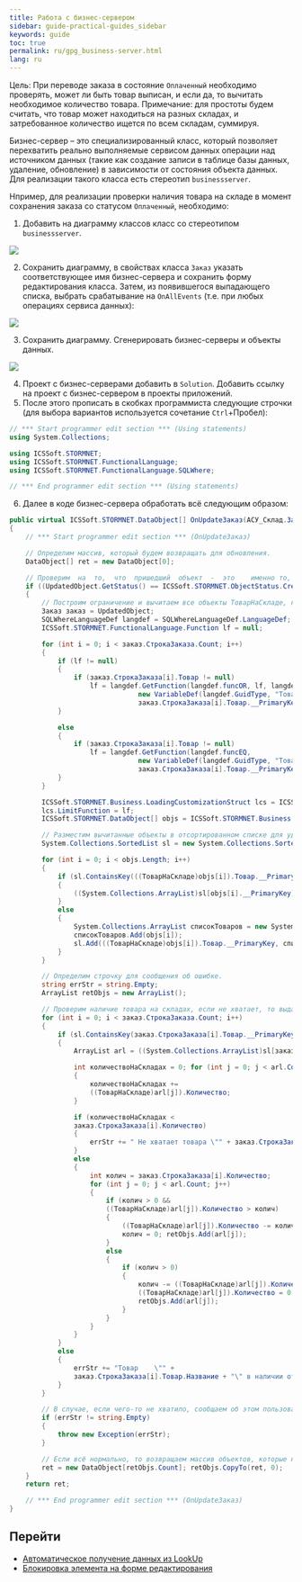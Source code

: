 ```yaml
---
title: Работа с бизнес-сервером
sidebar: guide-practical-guides_sidebar
keywords: guide
toc: true
permalink: ru/gpg_business-server.html
lang: ru
---
```


Цель: При переводе заказа в состояние `Оплаченный` необходимо проверять, может ли быть товар выписан, и если да, то вычитать необходимое количество товара.
Примечание: для простоты будем считать, что товар может находиться на разных складах, и затребованное количество ищется по всем складам, суммируя.

Бизнес-сервер – это специализированный класс, который позволяет перехватить реально выполняемые сервисом данных операции над источником данных (такие как создание записи в таблице базы данных, удаление, обновление) в зависимости от состояния объекта данных. Для реализации такого класса есть стереотип `businessserver`.

Нпример, для реализации проверки наличия товара на складе в момент сохранения заказа со статусом `Оплаченный`, необходимо:

1. Добавить на диаграмму классов класс со  стереотипом `businessserver`.

![](/images/pages/guides/flexberry-aspnet/add-bsclass.png)

2. Сохранить диаграмму, в свойствах класса `Заказ` указать соответствующее имя бизнес-сервера и сохранить форму редактирования класса. Затем, из появившегося выпадающего списка, выбрать срабатывание на `OnAllEvents` (т.е. при любых операциях сервиса данных):

![](/images/pages/guides/flexberry-aspnet/set-bsclass-in-zakaz.png)

3. Сохранить диаграмму. Сгенерировать бизнес-серверы и объекты данных.

![](/images/pages/guides/flexberry-aspnet/gen-bs-and-objects.png)

4. Проект с бизнес-серверами добавить в `Solution`. Добавить ссылку на проект с бизнес-сервером в проекты приложений.
5. После этого прописать в скобках программиста следующие строчки (для выбора вариантов используется сочетание `Ctrl`+Пробел):

```csharp
// *** Start programmer edit section *** (Using statements)
using System.Collections;

using ICSSoft.STORMNET;
using ICSSoft.STORMNET.FunctionalLanguage;
using ICSSoft.STORMNET.FunctionalLanguage.SQLWhere;

// *** End programmer edit section *** (Using statements)
``` 

6. Далее в коде бизнес-сервера обработать всё следующим образом:

```csharp
public virtual ICSSoft.STORMNET.DataObject[] OnUpdateЗаказ(АСУ_Склад.Заказ UpdatedObject)
{
	// *** Start programmer edit section *** (OnUpdateЗаказ)

	// Определим массив, который будем возвращать для обновления.
	DataObject[] ret = new DataObject[0];

	// Проверим  на  то,  что  пришедший  объект  -  это	именно то, что нам нужно (создан или изменён и статус установлен в Оплачено).		
	if ((UpdatedObject.GetStatus() == ICSSoft.STORMNET.ObjectStatus.Created || UpdatedObject.GetStatus() == ICSSoft.STORMNET.ObjectStatus.Altered) && Array.IndexOf(UpdatedObject.GetAlteredPropertyNames(), "Статус") >= 0 && UpdatedObject.Статус == СостояниеЗаказа.Оплаченный)			
	{   
		// Построим ограничение и вычитаем все объекты ТоварНаСкладе, которые нам подходят.
		Заказ заказ = UpdatedObject;
		SQLWhereLanguageDef langdef = SQLWhereLanguageDef.LanguageDef;
		ICSSoft.STORMNET.FunctionalLanguage.Function lf = null; 

		for (int i = 0; i < заказ.СтрокаЗаказа.Count; i++)
		{
			if (lf != null)
			{
				if (заказ.СтрокаЗаказа[i].Товар != null)
					lf = langdef.GetFunction(langdef.funcOR, lf, langdef.GetFunction(langdef.funcEQ, 
								new VariableDef(langdef.GuidType, "Товар"),
								заказ.СтрокаЗаказа[i].Товар.__PrimaryKey));
			}

			else
			{
				if (заказ.СтрокаЗаказа[i].Товар != null)
					lf = langdef.GetFunction(langdef.funcEQ,
								new VariableDef(langdef.GuidType, "Товар"),
								заказ.СтрокаЗаказа[i].Товар.__PrimaryKey);
			}
		}

		ICSSoft.STORMNET.Business.LoadingCustomizationStruct lcs = ICSSoft.STORMNET.Business.LoadingCustomizationStruct.GetSimpleStruct(typeof(ТоварНаСкладе),"ТоварНаСкладеE");
		lcs.LimitFunction = lf;
		ICSSoft.STORMNET.DataObject[] objs = ICSSoft.STORMNET.Business.DataServiceProvider.DataService.LoadObjects(lcs);

		// Разместим вычитанные объекты в отсортированном списке для удобного доступа в дальнейшем.
		System.Collections.SortedList sl = new System.Collections.SortedList();

		for (int i = 0; i < objs.Length; i++)
		{
			if (sl.ContainsKey(((ТоварНаСкладе)objs[i]).Товар.__PrimaryKey))
			{
				((System.Collections.ArrayList)sl[objs[i].__PrimaryKey]).Add(objs[i]);
			}
			else
			{
				System.Collections.ArrayList списокТоваров = new System.Collections.ArrayList();
				списокТоваров.Add(objs[i]);
				sl.Add(((ТоварНаСкладе)objs[i]).Товар.__PrimaryKey, списокТоваров);
			}
		}

		// Определим строчку для сообщения об ошибке. 
		string errStr = string.Empty;
		ArrayList retObjs = new ArrayList();

		// Проверим наличие товара на складах, если не хватает, то выдадим сообщение об ошибке, если хватает, то вычитаем количество.
		for (int i = 0; i < заказ.СтрокаЗаказа.Count; i++)
		{
			if (sl.ContainsKey(заказ.СтрокаЗаказа[i].Товар.__PrimaryKey))
			{
				ArrayList arl = ((System.Collections.ArrayList)sl[заказ.СтрокаЗаказа[i].Товар.__PrimaryKey]);

				int количествоНаСкладах = 0; for (int j = 0; j < arl.Count; j++)
				{
					количествоНаСкладах +=
					((ТоварНаСкладе)arl[j]).Количество;
				}

				if (количествоНаСкладах <
				заказ.СтрокаЗаказа[i].Количество)
				{
					errStr += " Не хватает товара \"" + заказ.СтрокаЗаказа[i].Товар.Название + "\" в наличии: " + количествоНаСкладах + ", требуется " + заказ.СтрокаЗаказа[i].Количество + Environment.NewLine;
				}
				else
				{
					int колич = заказ.СтрокаЗаказа[i].Количество;
					for (int j = 0; j < arl.Count; j++)
					{
						if (колич > 0 &&
						((ТоварНаСкладе)arl[j]).Количество > колич)
						{
							((ТоварНаСкладе)arl[j]).Количество -= колич;
							колич = 0; retObjs.Add(arl[j]);
						}
						else
						{
							if (колич > 0)
							{
								колич -= ((ТоварНаСкладе)arl[j]).Количество;
								((ТоварНаСкладе)arl[j]).Количество = 0;
								retObjs.Add(arl[j]);
							}
						}
					}
				}
			}
			else
			{
				errStr += "Товар	\"" +
				заказ.СтрокаЗаказа[i].Товар.Название + "\" в наличии отсутствует." + Environment.NewLine;
			}
		}

		// В случае, если чего-то не хватило, сообщаем об этом пользователю.
		if (errStr != string.Empty)
		{
			throw new Exception(errStr);
		}

		// Если всё нормально, то возвращаем массив объектов, которые надо обновить.
		ret = new DataObject[retObjs.Count]; retObjs.CopyTo(ret, 0);
	}
	return ret;

	// *** End programmer edit section *** (OnUpdateЗаказ)
}
```

 ## Перейти

* <i class="fa fa-arrow-left" aria-hidden="true"></i> [Автоматическое получение данных из LookUp](gpg_auto-get-data-from-lookup.html)
* [Блокировка элемента на форме редактирования](gpg_set-ctrl-read-only.html) <i class="fa fa-arrow-right" aria-hidden="true"></i> 
